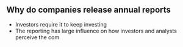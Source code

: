 ## Why do companies release annual reports
- Investors require it to keep investing
- The reporting has large influence on how investors and analysts perceive the com
